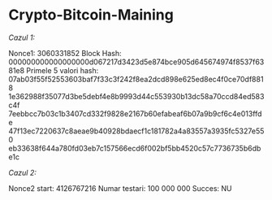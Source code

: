 # Crypto-Bitcoin-Maining

*Cazul 1:*

Nonce1:  3060331852
Block Hash:  000000000000000000d067217d3423d5e874bce905d645674974f8537f6381e8
Primele 5 valori hash:
  07ab03f55f52553603baf7f33c3f242f8ea2dcd898e625ed8ec4f0ce70df8818
  1e362988f35077d3be5debf4e8b9993d44c553930b13dc58a70ccd84ed583c4f
  7eebbcc7b03c1b3407cd332f9828e2167b60efabeaf6b07a9b9cf6c4e013ffde
  47f13ec7220637c8aeae9b40928bdaecf1c181782a4a83557a3935fc5327e550
  eb33638f644a780fd03eb7c157566ecd6f002bf5bb4520c57c7736735b6dbe1c

*Cazul 2:*

Nonce2 start: 4126767216
Numar testari: 100 000 000
Succes: NU
